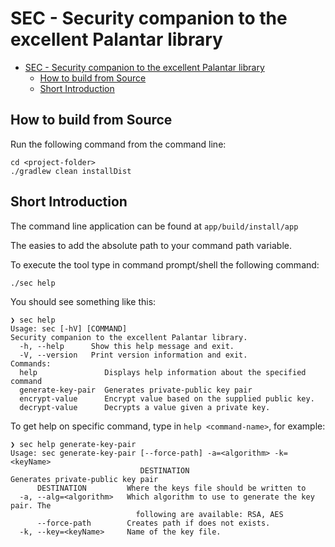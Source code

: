 # SEC - Security companion to the excellent Palantar library

- [SEC - Security companion to the excellent Palantar library](#sec---security-companion-to-the-excellent-palantar-library)
  - [How to build from Source](#how-to-build-from-source)
  - [Short Introduction](#short-introduction)

## How to build from Source

Run the following command from the command line: 

```shell
cd <project-folder>
./gradlew clean installDist
```

## Short Introduction

The command line application can be found at `app/build/install/app`

The easies to add the absolute path to your command path variable.

To execute the tool type in command prompt/shell the following command:

  `./sec help`

You should see something like this:

```shell
❯ sec help
Usage: sec [-hV] [COMMAND]
Security companion to the excellent Palantar library.
  -h, --help      Show this help message and exit.
  -V, --version   Print version information and exit.
Commands:
  help               Displays help information about the specified command
  generate-key-pair  Generates private-public key pair
  encrypt-value      Encrypt value based on the supplied public key.
  decrypt-value      Decrypts a value given a private key.
```

To get help on specific command, type in `help <command-name>`, for example:

```shell
❯ sec help generate-key-pair
Usage: sec generate-key-pair [--force-path] -a=<algorithm> -k=<keyName>
                             DESTINATION
Generates private-public key pair
      DESTINATION         Where the keys file should be written to
  -a, --alg=<algorithm>   Which algorithm to use to generate the key pair. The
                            following are available: RSA, AES
      --force-path        Creates path if does not exists.
  -k, --key=<keyName>     Name of the key file.
```
